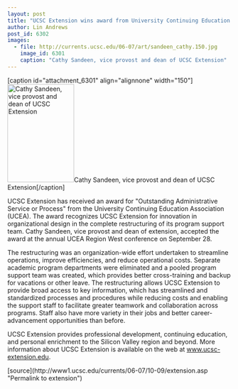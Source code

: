 ```yaml
---
layout: post
title: "UCSC Extension wins award from University Continuing Education Association"
author: Lin Andrews
post_id: 6302
images:
  - file: http://currents.ucsc.edu/06-07/art/sandeen_cathy.150.jpg
    image_id: 6301
    caption: "Cathy Sandeen, vice provost and dean of UCSC Extension"
---
```


[caption id="attachment_6301" align="alignnone" width="150"]<a href="http://localhost/mysite/wp-content/uploads/2006/10/sandeen_cathy.150.jpg"><img class="size-full wp-image-6301" src="http://localhost/mysite/wp-content/uploads/2006/10/sandeen_cathy.150.jpg" alt="Cathy Sandeen, vice provost and dean of UCSC Extension" width="150" height="221" /></a>Cathy Sandeen, vice provost and dean of UCSC Extension[/caption]
<a name="content" id="content"></a>
<p>
  UCSC Extension has received an award for "Outstanding Administrative Service or Process" from the University Continuing Education Association (UCEA). The award recognizes UCSC Extension for innovation in organizational design in the complete restructuring of its program support team. Cathy Sandeen, vice provost and dean of extension, accepted the award at the annual UCEA Region West conference on September 28.
</p>
<p>
  The restructuring was an organization-wide effort undertaken to streamline operations, improve efficiencies, and reduce operational costs. Separate academic program departments were eliminated and a pooled program support team was created, which provides better cross-training and backup for vacations or other leave. The restructuring allows UCSC Extension to provide broad access to key information, which has streamlined and standardized processes and procedures while reducing costs and enabling the support staff to facilitate greater teamwork and collaboration across programs. Staff also have more variety in their jobs and better career-advancement opportunities than before.
</p>
<p>
  UCSC Extension provides professional development, continuing education, and personal enrichment to the Silicon Valley region and beyond. More information about UCSC Extension is available on the web at <a href="http://www.ucsc-extension.edu">www.ucsc-extension.edu</a>.
</p>
[source](http://www1.ucsc.edu/currents/06-07/10-09/extension.asp "Permalink to extension")
